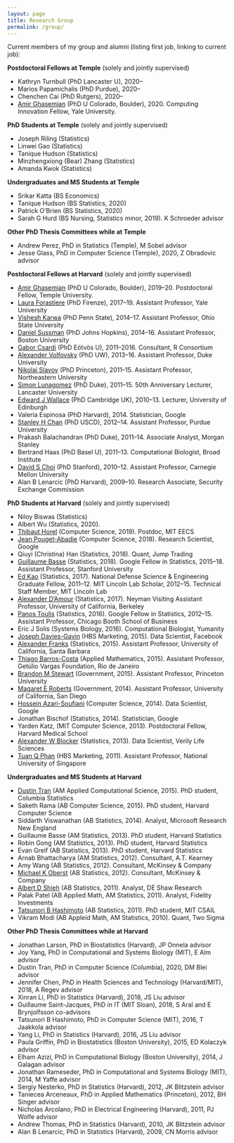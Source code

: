 ```yaml
---
layout: page
title: Research Group 
permalink: /group/
---
```


Current members of my group and alumni (listing first job, linking to current job):

**Postdoctoral Fellows at Temple** (solely and jointly supervised)

* Kathryn Turnbull (PhD Lancaster U), 2020–
* Marios Papamichalis (PhD Purdue), 2020–
* Chenchen Cai (PhD Rutgers), 2020–
* [Amir Ghasemian](https://aghasemian.github.io/) (PhD U Colorado, Boulder), 2020. Computing Innovation Fellow, Yale University.

**PhD Students at Temple** (solely and jointly supervised)

* Joseph Riling (Statistics)
* Linwei Gao (Statistics)
* Tanique Hudson (Statistics)
* Minzhengxiong (Bear) Zhang (Statistics)
* Amanda Kwok (Statistics)
    
**Undergraduates and MS Students at Temple**

* Srikar Katta (BS Economics)
* Tanique Hudson (BS Statistics, 2020)
* Patrick O’Brien (BS Statistics, 2020)
* Sarah G Hurd (BS Nursing, Statistics minor, 2019). K Schroeder advisor
    
**Other PhD Thesis Committees while at Temple**

* Andrew Perez, PhD in Statistics (Temple), M Sobel advisor
* Jesse Glass, PhD in Computer Science (Temple), 2020, Z Obradovic advisor

**Postdoctoral Fellows at Harvard** (solely and jointly supervised)

* [Amir Ghasemian](https://aghasemian.github.io/) (PhD U Colorado, Boulder), 2019–20. Postdoctoral Fellow, Temple University.
* [Laura Forastiere](https://publichealth.yale.edu/profile/laura_forastiere/) (PhD Firenze), 2017–19. Assistant Professor, Yale University
* [Vishesh Karwa](https://www.fox.temple.edu/about-fox/directory/vishesh-karwa/) (PhD Penn State), 2014–17. Assistant Professor, Ohio State University
* [Daniel Sussman](http://math.bu.edu/people/sussman/) (PhD Johns Hopkins), 2014–16. Assistant Professor, Boston University
* [Gabor Csardi](https://github.com/gaborcsardi) (PhD Eötvös U), 2011–2016. Consultant, R Consortium
* [Alexander Volfovsky](https://volfovsky.github.io/) (PhD UW), 2013–16. Assistant Professor, Duke University
* [Nikolai Slavov](https://coe.northeastern.edu/people/slavov-nikolai/) (PhD Princeton), 2011–15. Assistant Professor, Northeastern University
* [Simon Lunagomez](https://www.simonlunagomezc.com/) (PhD Duke), 2011–15. 50th Anniversary Lecturer, Lancaster University
* [Edward J Wallace](https://ewallace.github.io/) (PhD Cambridge UK), 2010–13. Lecturer, University of Edinburgh
* Valeria Espinosa (PhD Harvard), 2014. Statistician, Google 
* [Stanley H Chan](https://engineering.purdue.edu/ChanGroup/stanleychan.html) (PhD USCD), 2012–14. Assistant Professor, Purdue University
* Prakash Balachandran (PhD Duke), 2011–14. Associate Analyst, Morgan Stanley
* Bertrand Haas (PhD Basel U), 2011–13. Computational Biologist, Broad Institute
* [David S Choi](https://www.andrew.cmu.edu/user/davidch/) (PhD Stanford), 2010–12. Assistant Professor, Carnegie Mellon University
* Alan B Lenarcic (PhD Harvard), 2009–10. Research Associate, Security Exchange Commission
    
**PhD Students at Harvard** (solely and jointly supervised)

* Niloy Biswas (Statistics)
* Albert Wu (Statistics, 2020).
* [Thibaut Horel](https://thibaut.horel.org/) (Computer Science, 2019). Postdoc, MIT EECS
* [Jean Pouget-Abadie](https://jean.pouget-abadie.com/) (Computer Science, 2018). Research Scientist, Google
* Qiuyi (Christina) Han (Statistics, 2018). Quant, Jump Trading
* [Guillaume Basse](https://web.stanford.edu/~gbasse/) (Statistics, 2018). Google Fellow in Statistics, 2015–18. Assistant Professor, Stanford University
* [Ed Kao](https://scholar.google.com/citations?user=628YWe4AAAAJ&hl=en) (Statistics, 2017). National Defense Science & Engineering Graduate Fellow, 2011–12. MIT Lincoln Lab Scholar, 2012–15. Technical Staff Member, MIT Lincoln Lab
* [Alexander D’Amour](https://www.alexdamour.com/) (Statistics, 2017). Neyman Visiting Assistant Professor, University of California, Berkeley
* [Panos Toulis](https://www.ptoulis.com/) (Statistics, 2016). Google Fellow in Statistics, 2012–15. Assistant Professor, Chicago Booth School of Business
* Eric J Solis (Systems Biology, 2016). Computational Biologist, Yumanity
* [Joseph Davies-Gavin](https://www.westmonroepartners.com/our-team/joseph-davin) (HBS Marketing, 2015). Data Scientist, Facebook
* [Alexander Franks](http://afranks.com/) (Statistics, 2015). Assistant Professor, University of California, Santa Barbara
* [Thiago Barros-Costa](https://www.atlasintel.org/team) (Applied Mathematics, 2015). Assistant Professor, Getúlio Vargas Foundation, Rio de Janeiro
* [Brandon M Stewart](https://scholar.princeton.edu/bstewart/home) (Government, 2015). Assistant Professor, Princeton University
* [Magaret E Roberts](http://www.margaretroberts.net/) (Government, 2014). Assistant Professor, University of California, San Diego
* [Hossein Azari-Soufiani](http://www.azari.io/) (Computer Science, 2014). Data Scientist, Google 
* Jonathan Bischof (Statistics, 2014). Statistician, Google 
* Yarden Katz, (MIT Computer Science, 2013). Postdoctoral Fellow, Harvard Medical School
* [Alexander W Blocker](http://www.awblocker.com/) (Statistics, 2013). Data Scientist, Verily Life Sciences
* [Tuan Q Phan](http://tuanqphan.us/) (HBS Marketing, 2011). Assistant Professor, National University of Singapore

**Undergraduates and MS Students at Harvard**

* [Dustin Tran](http://dustintran.com/) (AM Applied Computational Science, 2015). PhD student, Columbia Statistics 
* Saketh Rama (AB Computer Science, 2015). PhD student, Harvard Computer Science
* Siddarth Viswanathan (AB Statistics, 2014). Analyst, Microsoft Research New England
* Guillaume Basse (AM Statistics, 2013). PhD student, Harvard Statistics
* Robin Gong (AM Statistics, 2013). PhD student, Harvard Statistics
* Evan Greif (AB Statistics, 2013). PhD student, Harvard Statistics
* Arnab Bhattacharya (AM Statistics, 2012). Consultant, A.T. Kearney
* Amy Wang (AB Statistics, 2012). Consultant, McKinsey & Company
* [Michael K Oberst](https://www.michaelkoberst.com/) (AB Statistics, 2012). Consultant, McKinsey & Company
* [Albert D Shieh](https://adshieh.github.io/) (AB Statistics, 2011). Analyst, DE Shaw Research
* Palak Patel (AB Applied Math, AM Statistics, 2011). Analyst, Fidelity Investments
* [Tatsunori B Hashimoto](https://thashim.github.io/) (AB Statistics, 2011). PhD student, MIT CSAIL
* Vikram Modi (AB Appleid Math, AM Statistics, 2010). Quant, Two Sigma

**Other PhD Thesis Committees while at Harvard** 

* Jonathan Larson, PhD in Biostatistics (Harvard), JP Onnela advisor
* Joy Yang, PhD in Computational and Systems Biology (MIT), E Alm advisor
* Dustin Tran, PhD in Computer Science (Columbia), 2020, DM Blei advisor
* Jennifer Chen, PhD in Health Sciences and Technology (Harvard/MIT), 2018, A Regev advisor
* Xinran Li, PhD in Statistics (Harvard), 2018, JS Liu advisor
* Guillaume Saint-Jacques, PhD in IT (MIT Sloan), 2018, S Aral and E Brynjolfsson co-advisors
* Tatsunori B Hashimoto, PhD in Computer Science (MIT), 2016, T Jaakkola advisor
* Yang Li, PhD in Statistics (Harvard), 2016, JS Liu advisor
* Paula Griffin, PhD in Biostatistics (Boston University), 2015, ED Kolaczyk advisor
* Elham Azizi, PhD in Computational Biology (Boston University), 2014, J Galagan advisor
* Jonathan Rameseder, PhD in Computational and Systems Biology (MIT), 2014, M Yaffe advisor
* Sergiy Nesterko, PhD in Statistics (Harvard), 2012, JK Blitzstein advisor 
* Taniecea Arceneaux, PhD in Applied Mathematics (Princeton), 2012, BH Singer advisor
* Nicholas Arcolano, PhD in Electrical Engineering (Harvard), 2011, PJ Wolfe advisor
* Andrew Thomas, PhD in Statistics (Harvard), 2010, JK Blitzstein advisor
* Alan B Lenarcic, PhD in Statistics (Harvard), 2009, CN Morris advisor
